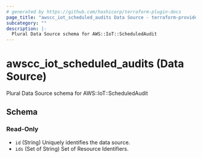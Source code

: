 ```yaml
---
# generated by https://github.com/hashicorp/terraform-plugin-docs
page_title: "awscc_iot_scheduled_audits Data Source - terraform-provider-awscc"
subcategory: ""
description: |-
  Plural Data Source schema for AWS::IoT::ScheduledAudit
---
```


# awscc_iot_scheduled_audits (Data Source)

Plural Data Source schema for AWS::IoT::ScheduledAudit



<!-- schema generated by tfplugindocs -->
## Schema

### Read-Only

- `id` (String) Uniquely identifies the data source.
- `ids` (Set of String) Set of Resource Identifiers.

